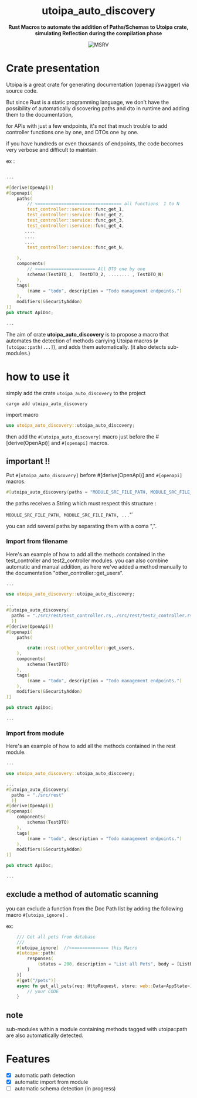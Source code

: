 <div align="center">
  <h1>utoipa_auto_discovery</h1>
  <p>
    <strong>Rust Macros to automate the addition of Paths/Schemas to Utoipa crate, simulating Reflection during the compilation phase</strong>
  </p>
  <p>

![MSRV](https://img.shields.io/badge/rustc-1.69+-ab6000.svg)

  </p>
</div>

# Crate presentation

Utoipa is a great crate for generating documentation (openapi/swagger) via source code.

But since Rust is a static programming language, we don't have the possibility of automatically discovering paths and dto in runtime and adding them to the documentation,

for APIs with just a few endpoints, it's not that much trouble to add controller functions one by one, and DTOs one by one.

if you have hundreds or even thousands of endpoints, the code becomes very verbose and difficult to maintain.

ex :

```rust

...

#[derive(OpenApi)]
#[openapi(
    paths(
        // <================================ all functions  1 to N
        test_controller::service::func_get_1,
        test_controller::service::func_get_2,
        test_controller::service::func_get_3,
        test_controller::service::func_get_4,
       ....
       ....
       ....
        test_controller::service::func_get_N,

    ),
    components(
        // <====================== All DTO one by one
        schemas(TestDTO_1,  TestDTO_2, ........ , TestDTO_N)
    ),
    tags(
        (name = "todo", description = "Todo management endpoints.")
    ),
    modifiers(&SecurityAddon)
)]
pub struct ApiDoc;

...

```

The aim of crate **utoipa_auto_discovery** is to propose a macro that automates the detection of methods carrying Utoipa macros (`#[utoipa::path(...]`), and adds them automatically. (it also detects sub-modules.)

# how to use it

simply add the crate `utoipa_auto_discovery` to the project

```
cargo add utoipa_auto_discovery
```

import macro

```rust
use utoipa_auto_discovery::utoipa_auto_discovery;
```

then add the `#[utoipa_auto_discovery]` macro just before the #[derive(OpenApi)] and `#[openapi]` macros.

## important !!

Put `#[utoipa_auto_discovery]` before #[derive(OpenApi)] and `#[openapi]` macros.

```rust
#[utoipa_auto_discovery(paths = "MODULE_SRC_FILE_PATH, MODULE_SRC_FILE_PATH, ...")]
```

the paths receives a String which must respect this structure :

`MODULE_SRC_FILE_PATH, MODULE_SRC_FILE_PATH, ...`"`

you can add several paths by separating them with a coma ",".

### Import from filename

Here's an example of how to add all the methods contained in the test_controller and test2_controller modules.
you can also combine automatic and manual addition, as here we've added a method manually to the documentation "other_controller::get_users".

```rust
...

use utoipa_auto_discovery::utoipa_auto_discovery;

...
#[utoipa_auto_discovery(
  paths = "./src/rest/test_controller.rs,./src/rest/test2_controller.rs "
  )]
#[derive(OpenApi)]
#[openapi(
    paths(

        crate::rest::other_controller::get_users,
    ),
    components(
        schemas(TestDTO)
    ),
    tags(
        (name = "todo", description = "Todo management endpoints.")
    ),
    modifiers(&SecurityAddon)
)]

pub struct ApiDoc;

...

```

### Import from module

Here's an example of how to add all the methods contained in the rest module.

```rust
...

use utoipa_auto_discovery::utoipa_auto_discovery;

...
#[utoipa_auto_discovery(
  paths = "./src/rest"
  )]
#[derive(OpenApi)]
#[openapi(
    components(
        schemas(TestDTO)
    ),
    tags(
        (name = "todo", description = "Todo management endpoints.")
    ),
    modifiers(&SecurityAddon)
)]

pub struct ApiDoc;

...

```

## exclude a method of automatic scanning

you can exclude a function from the Doc Path list by adding the following macro `#[utoipa_ignore]` .

ex:

```rust
    /// Get all pets from database
    ///
    #[utoipa_ignore]  //<============== this Macro
    #[utoipa::path(
        responses(
            (status = 200, description = "List all Pets", body = [ListPetsDTO])
        )
    )]
    #[get("/pets")]
    async fn get_all_pets(req: HttpRequest, store: web::Data<AppState>) -> impl Responder {
        // your CODE
    }

```

## note

sub-modules within a module containing methods tagged with utoipa::path are also automatically detected.

# Features

- [x] automatic path detection
- [x] automatic import from module
- [ ] automatic schema detection (in progress)

